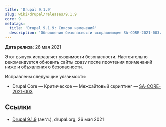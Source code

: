 ```yaml
---
title: 'Drupal 9.1.9'
slug: wiki/drupal/releases/9.1.9
core: 9
metatags:
  title: 'Drupal 9.1.9: Список изменений'
  description: 'Обновления безопасности исправляющее SA-CORE-2021-003.'
---
```


**Дата релиза**: 26 мая 2021

Этот выпуск исправляет уязвимости безопасности. Настоятельно рекомендуется обновить сайты сразу после прочтения примечаний ниже и объявления о безопасности.

Исправлены следующие уязвимости:

- Drupal Core — Критическое — Межсайтовый скриптинг — [SA-CORE-2021-003](../../../../security/sa-core/2021-003/index.md)

## Ссылки

- [Drupal 9.1.9](https://www.drupal.org/project/drupal/releases/9.1.9) (англ.), drupal.org, 26 мая 2021
